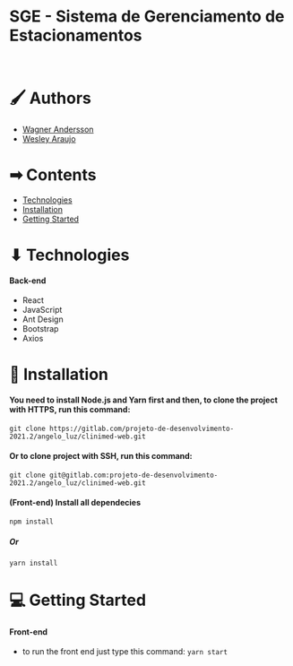 
# SGE - Sistema de Gerenciamento de Estacionamentos
<br>
<h1>🖌️ Authors</h1>


<ul>
  <li><a href="https://gitlab.com/wagnerandersson">Wagner Andersson</a></li>
  <li><a href="https://gitlab.com/W-araujo"">Wesley Araujo</a></li>
</ul>

<h1> ➡ Contents </h1>
<ul>
    <li>
    <a href="#technologies">Technologies</a>
    </li>
    <li>
      <a href="#intallation">Installation</a>
    </li>
    <li>
     <a href="#getting-started">Getting Started</a>
    </li>
</ul>

<h1 href="#technologies">⬇ Technologies</h1>

<h4>Back-end</h4>
<ul>
  <li>React</li>
  <li>JavaScript</li>
  <li>Ant Design</li>
  <li>Bootstrap</li>
  <li>Axios</li>
</ul>
    
<h1 href="#installation">🔧 Installation </h1>
<h4>You need to install Node.js and Yarn first and then, to clone the project with HTTPS, run this command:</h4>

<p><code>git clone https://gitlab.com/projeto-de-desenvolvimento-2021.2/angelo_luz/clinimed-web.git</code></p>

<h4>Or to clone project with SSH, run this command:</h4>

<p><code>git clone git@gitlab.com:projeto-de-desenvolvimento-2021.2/angelo_luz/clinimed-web.git</code></p>

<h4>(Front-end) Install all dependecies</h4>

<p><code>npm install</code></p>
<h5>Or</h5>
<p><code>yarn install</code></p>


<h1 href="#getting-started">💻 Getting Started </h1>

<h4>Front-end</h4>
  <ul>
        <li>
           to run the front end just type this command:
           <code>yarn start</code>
        </li>
   </ul>


    
 
